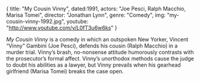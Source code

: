 {
  title: "My Cousin Vinny",
  dated:1991,
  actors: "Joe Pesci, Ralph Macchio, Marisa Tomei",
  director: "Jonathan Lynn",
  genre: "Comedy",
  img: "my-cousin-vinny-1992.jpg",
  youtube: "http://www.youtube.com/v/L0fT3u6w6ks"
}

_My Cousin Vinny_ is a comedy in which an outspoken New Yorker, Vincent “Vinny” Gambini (Joe Pesci), defends his cousin (Ralph Macchio) in a murder trial. Vinny’s brash, no-nonsense attitude humorously contrasts with the prosecutor’s formal affect. Vinny’s unorthodox methods cause the judge to doubt his abilities as a lawyer, but Vinny prevails when his gearhead girlfriend (Marisa Tomei) breaks the case open.